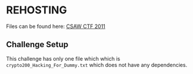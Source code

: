 # REHOSTING

Files can be found here: [CSAW CTF 2011](https://shell-storm.org/repo/CTF/GreHack-2012/cryptography/200-Hacking_For_Dummy/)

## Challenge Setup
This challenge has only one file which which is `crypto200_Hacking_For_Dummy.txt` which does not have any dependencies.